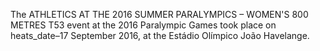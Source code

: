 The ATHLETICS AT THE 2016 SUMMER PARALYMPICS – WOMEN'S 800 METRES T53 event at the 2016 Paralympic Games took place on heats_date–17 September 2016, at the Estádio Olímpico João Havelange.
